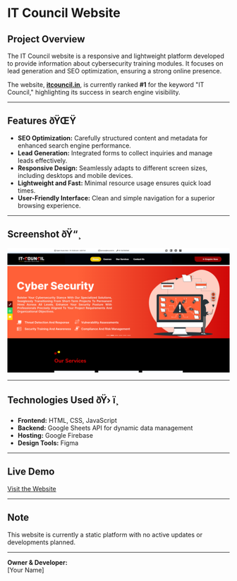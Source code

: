 ﻿# IT Council Website  

## Project Overview  
The IT Council website is a responsive and lightweight platform developed to provide information about cybersecurity training modules. It focuses on lead generation and SEO optimization, ensuring a strong online presence.  

The website, **[itcouncil.in](https://itcouncil.in/)**, is currently ranked **#1** for the keyword "IT Council," highlighting its success in search engine visibility.  

---

## Features ðŸŒŸ  
- **SEO Optimization:** Carefully structured content and metadata for enhanced search engine performance.  
- **Lead Generation:** Integrated forms to collect inquiries and manage leads effectively.  
- **Responsive Design:** Seamlessly adapts to different screen sizes, including desktops and mobile devices.  
- **Lightweight and Fast:** Minimal resource usage ensures quick load times.  
- **User-Friendly Interface:** Clean and simple navigation for a superior browsing experience.  

---

## Screenshot ðŸ“¸  
![IT Council Website](https://github.com/devjadiya/ITCouncil/blob/main/assets/IT_Council_Tech_Startup_desktop.png?raw=true)  

---

## Technologies Used ðŸ› ï¸  
- **Frontend:** HTML, CSS, JavaScript  
- **Backend:** Google Sheets API for dynamic data management  
- **Hosting:** Google Firebase  
- **Design Tools:** Figma  

---

## Live Demo  
[Visit the Website](https://itcouncil.in/)  

---

## Note  
This website is currently a static platform with no active updates or developments planned.  

---  

**Owner & Developer:**  
[Your Name]  
